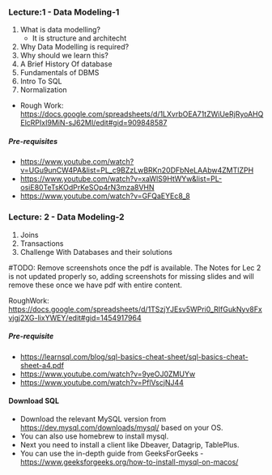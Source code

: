 ### Lecture:1 - Data Modeling-1
1. What is data modelling? 
    - It is structure and architecht 
2. Why Data Modelling is required? 
3. Why should we learn this? 
4. A Brief History Of database 
5. Fundamentals of DBMS
6. Intro To SQL 
7. Normalization 

* Rough Work: https://docs.google.com/spreadsheets/d/1LXvrbOEA71tZWiUeRjRyoAHQElcRPIxI9MiN-sJ62MI/edit#gid=909848587


##### Pre-requisites
* https://www.youtube.com/watch?v=UGu9unCW4PA&list=PL_c9BZzLwBRKn20DFbNeLAAbw4ZMTlZPH
* https://www.youtube.com/watch?v=xaWlS9HtWYw&list=PL-osiE80TeTsKOdPrKeSOp4rN3mza8VHN
* https://www.youtube.com/watch?v=GFQaEYEc8_8 


### Lecture: 2 -  Data Modeling-2
1. Joins 
2. Transactions 
3. Challenge With Databases and their solutions 

#TODO: Remove screenshots once the pdf is available. 
The Notes for Lec 2 is not updated properly so, adding screenshots for missing slides and will remove these once we have pdf with entire content. 


RoughWork: https://docs.google.com/spreadsheets/d/1TSzjYJEsv5WPri0_RIfGukNyv8Fxvjgj2XG-lixYWEY/edit#gid=1454917964  

##### Pre-requisite
* https://learnsql.com/blog/sql-basics-cheat-sheet/sql-basics-cheat-sheet-a4.pdf
* https://www.youtube.com/watch?v=9yeOJ0ZMUYw
* https://www.youtube.com/watch?v=PflVscjNJ44


####  Download SQL 
* Download the relevant MySQL version from https://dev.mysql.com/downloads/mysql/ based on your OS.
* You can also use homebrew to install mysql.
* Next you need to install a client like Dbeaver, Datagrip, TablePlus.
* You can use the in-depth guide from GeeksForGeeks - https://www.geeksforgeeks.org/how-to-install-mysql-on-macos/